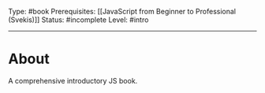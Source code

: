 Type: #book
Prerequisites: [[JavaScript from Beginner to Professional (Svekis)]]
Status: #incomplete 
Level: #intro 

----
# About

A comprehensive introductory JS book.